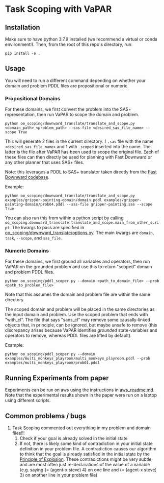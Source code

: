 # Task Scoping with VaPAR

## Installation
Make sure to have python 3.7.9 installed (we recommend a virtual or conda environment!). Then, from the root of this repo's directory, run:

```pip install -e .```

## Usage
You will need to run a different command depending on whether your domain and problem PDDL files are propositional or numeric. 

### Propositional Domains
For these domains, we first convert the problem into the SAS+ representation, then run VaPAR to scope the domain and problem.

```python oo_scoping/downward_translate/translate_and_scope.py <domain_path> <problem_path> --sas-file <desired_sas_file_name> --scope True```

This will generate 2 files in the current directory: 1 `.sas` file with the name `<desired_sas_file_name>` and 1 with `_scoped` inserted into the name. The latter is the file after VaPAR has been used to scope the original file. Each of these files can then directly be used for planning with Fast Downward or any other planner that uses SAS+ files.

Note: this leverages a PDDL to SAS+ translator taken directly from the [Fast Downward codebase](https://github.com/aibasel/downward).


Example:

```python oo_scoping/downward_translate/translate_and_scope.py examples/gripper-painting-domain/domain.pddl examples/gripper-painting-domain/prob04.pddl --sas-file gripper-painting.sas --scope True```


You can also run this from within a python script by calling `oo_scoping.downward_translate.translate_and_scope.main_from_other_script`. The kwargs to pass are specified in [oo_scoping/downward_translate/options.py](oo_scoping/downward_translate/options.py). The main kwargs are `domain`, `task`, `--scope`, and `sas_file`.

### Numeric Domains
For these domains, we first ground all variables and operators, then run VaPAR on the grounded problem and use this to return "scoped" domain and problem PDDL files.

```python oo_scoping/pddl_scoper.py --domain <path_to_domain_file> --prob <path_to_problem_file>```

Note that this assumes the domain and problem file are within the same directory.

The scoped domain and problem will be placed in the same directories as the input domain and problem. Use the scoped problem that ends with "with_cl". The file that says "sans_cl" may remove some causally-linked objects that, in principle, can be ignored, but maybe unsafe to remove (this discrepancy arises because VaPAR identifies *grounded* state-variables and operators to remove, whereas PDDL files are lifted by default).

Example:

```python oo_scoping/pddl_scoper.py --domain examples/multi_monkeys_playroom/multi_monkeys_playroom.pddl --prob examples/multi_monkeys_playroom/prob01.pddl```

## Running Experiments from paper

Experiments can be run on aws using the instructions in [aws_readme.md](aws_readme.md). Note that the experimental results shown in the paper were run on a laptop using different scripts.

## Common problems / bugs
1. Task Scoping commented out everything in my problem and domain files!!!
    1. Check if your goal is already solved in the initial state
    1. If not, there is likely some kind of contradiction in your initial state definition in your problem file. A contradiction causes our algorithm to think that the goal is already satisfied in the initial state by the [Principle of Explosion](https://en.wikipedia.org/wiki/Principle_of_explosion). These contradictions might be very subtle and are most often just re-declarations of the value of a variable (e.g. saying (= (agent-x steve) 4) on one line and (= (agent-x steve) 3) on another line in your problem file)